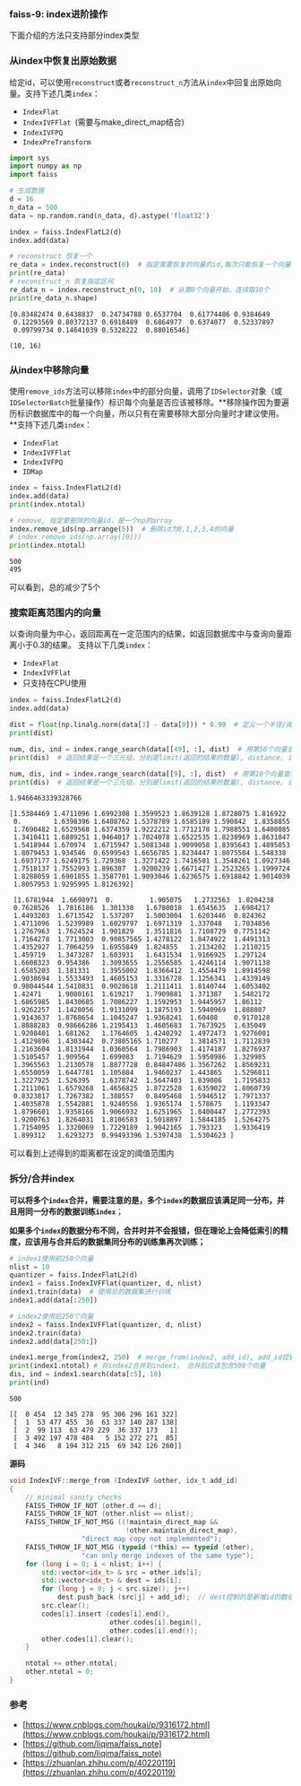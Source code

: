 ### faiss-9: index进阶操作

下面介绍的方法只支持部分index类型

### 从index中恢复出原始数据

给定id，可以使用`reconstruct`或者`reconstruct_n`方法从`index`中回复出原始向量。支持下述几类`index`：

* `IndexFlat`
*  `IndexIVFFlat `(需要与make_direct_map结合)
*  `IndexIVFPQ`
*  `IndexPreTransform`

```python
import sys
import numpy as np 
import faiss

# 生成数据
d = 16
n_data = 500
data = np.random.rand(n_data, d).astype('float32')

index = faiss.IndexFlatL2(d)
index.add(data)

# reconstruct 恢复一个
re_data = index.reconstruct(0)  # 指定需要恢复的向量的id,每次只能恢复一个向量
print(re_data)
# reconstruct_n 恢复指定区间
re_data_n = index.reconstruct_n(0, 10)  # 从第0个向量开始，连续取10个
print(re_data_n.shape)
```

```
[0.83482474 0.6438837  0.24734788 0.6537704  0.61774486 0.9384649
 0.12293569 0.80372137 0.6918489  0.6864977  0.6374077  0.52337897
 0.09799734 0.14641039 0.5328222  0.88016546]
 
(10, 16)
```



### 从index中移除向量

使用`remove_ids`方法可以移除`index`中的部分向量，调用了`IDSelector`对象（或`IDSelectorBatch`批量操作）标识每个向量是否应该被移除。**移除操作因为要遍历标识数据库中的每一个向量，所以只有在需要移除大部分向量时才建议使用。**支持下述几类`index`：

* `IndexFlat`
* `IndexIVFFlat`
* `IndexIVFPQ`
* `IDMap`



```python
index = faiss.IndexFlatL2(d)
index.add(data)
print(index.ntotal)

# remove, 指定要删除的向量id，是一个np的array
index.remove_ids(np.arrange(5))  # 删除id为0,1,2,3,4的向量
# index.remove_ids(np.array([0]))
print(index.ntotal)
```

```
500
495
```

可以看到，总的减少了5个



### 搜索距离范围内的向量

以查询向量为中心，返回距离在一定范围内的结果，如返回数据库中与查询向量距离小于0.3的结果。
支持以下几类`index`：

* `IndexFlat`
* `IndexIVFFlat`
* 只支持在CPU使用



```python
index = faiss.IndexFlatL2(d)
index.add(data)

dist = float(np.linalg.norm(data[3] - data[0])) * 0.99  # 定义一个半径/阈值
print(dist)

num, dis, ind = index.range_search(data[[49], :], dist)  # 用第50个向量查询
print(dis)  # 返回结果是一个三元组，分别是limit(返回的结果的数量), distance, index

num, dis, ind = index.range_search(data[[9], :], dist)  # 用第10个向量查询
print(dis)  # 返回结果是一个三元组，分别是limit(返回的结果的数量), distance, index
```

```
1.9466463339328766

[1.5384469 1.4711096 1.6992308 1.3599523 1.8639128 1.8728075 1.816922
 0.        1.6398396 1.6408762 1.5378789 1.6585189 1.590842  1.8358855
 1.7690482 1.6529568 1.6374359 1.9222212 1.7712178 1.7988551 1.6408085
 1.3410411 1.6889251 1.9464017 1.7024078 1.6522535 1.8238969 1.8631847
 1.5418944 1.670974  1.6715947 1.5081348 1.9099058 1.8395643 1.4895053
 1.8079453 1.934546  0.6599543 1.6656785 1.8234447 1.8075504 1.548338
 1.6937177 1.6249175 1.729368  1.3271422 1.7416501 1.3548261 1.0927346
 1.7518137 1.7552993 1.896307  1.9200239 1.6671427 1.2523265 1.1999724
 1.8288059 1.6901855 1.3587701 1.9093046 1.6236575 1.6918842 1.9014039
 1.8057953 1.9295995 1.8126392]
 
 [1.6781944  1.6698971  0.         1.905075   1.2732563  1.8204238
 0.7628526  1.7816186  1.301338   1.6780018  1.6545635  1.6984217
 1.4493203  1.6713542  1.537207   1.5003004  1.6203446  0.824362
 1.4711096  1.5239989  1.6029797  1.6971319  1.337048   1.7034856
 1.2767963  1.7624524  1.901829   1.3511816  1.7108729  0.7751142
 1.7164278  1.7713003  0.90857565 1.4278122  1.8474922  1.4491313
 1.4352927  1.7064259  1.6955849  1.824855   1.2134202  1.2110215
 1.459719   1.3473287  1.603931   1.6431534  1.9166925  1.297124
 1.6608323  0.954386   1.3093655  1.2556585  1.4246114  1.9071138
 1.6585203  1.181331   1.3955002  1.8366412  1.4554479  1.8914598
 1.9038694  1.5533493  1.4605153  1.3316728  1.1256341  1.4339149
 0.98044544 1.5410831  0.9028618  1.2111411  1.8140744  1.6053402
 1.42471    1.9080161  1.619217   1.7909881  1.371387   1.5482172
 1.6865985  1.8430685  1.7086227  1.1592953  1.9445957  1.86112
 1.9262257  1.1428056  1.9131099  1.1875193  1.5940969  1.888087
 1.9143637  1.8768654  1.1045247  1.9368241  1.60408    0.9170128
 1.8888283  0.98666286 1.2195413  1.4605683  1.7673925  1.635049
 1.9208401  1.681262   1.1764605  1.4240292  1.4972473  1.9276001
 1.4129896  1.4303442  0.73805165 1.710277   1.3814571  1.7112839
 1.2163604  1.8131944  1.0360564  1.7986903  1.4174187  1.8276937
 1.5105457  1.909564   1.699083   1.7194629  1.5950986  1.329985
 1.3965563  1.2130578  1.8877728  0.84847486 1.3567262  1.8569231
 1.6550059  1.6447781  1.105884   1.9460237  1.443865   1.5296811
 1.3227925  1.526395   1.6378742  1.5647403  1.839086   1.7195833
 1.2111061  1.6579268  1.4656825  1.8722528  1.6359022  1.8060739
 0.8323817  1.7267382  1.388557   0.8495468  1.5946512  1.7971337
 1.4035878  1.5542881  1.9240556  1.9365174  1.578675   1.1193347
 1.8796601  1.9358166  1.9066932  1.6251965  1.8400447  1.2772393
 1.9200763  1.8264031  1.8106583  1.5018897  1.5844185  1.5264275
 1.7154095  1.3320069  1.7229189  1.9042165  1.793323   1.9336419
 1.899312   1.6293273  0.99493396 1.5397438  1.5304623 ]
```

可以看到上述得到的距离都在设定的阈值范围内

### 拆分/合并index

**可以将多个`index`合并，需要注意的是，多个`index`的数据应该满足同一分布，并且用同一分布的数据训练`index`**；

**如果多个`index`的数据分布不同，合并时并不会报错，但在理论上会降低索引的精度，应该用与合并后的数据集同分布的训练集再次训练；**



```python
# index1使用前250个向量
nlist = 10
quantizer = faiss.IndexFlatL2(d)
index1 = faiss.IndexIVFFlat(quantizer, d, nlist)
index1.train(data)  # 使用总的数据集进行训练
index1.add(data[:250])

# index2使用后250个向量
index2 = faiss.IndexIVFFlat(quantizer, d, nlist)
index2.train(data)
index2.add(data[250:])

index1.merge_from(index2, 250)  # merge_from(index2, add_id), add_id控制新增元素的id，id为index1长度+add_id作为新增元素的第一个下标，后面依次类推，最好是与index2的长度保持一致
print(index1.ntotal) # 将index2合并到index1， 合并后应该包含500个向量
dis, ind = index1.search(data[:5], 10)
print(ind)
```

```
500

[[  0 454  12 345 278  95 306 296 161 322]
 [  1  53 477 455  36  63 337 140 287 138]
 [  2  99 113  63 479 229  36 337 173   1]
 [  3 492 197 478 484   5 152 272 271  85]
 [  4 346   8 194 312 215  69 342 126 260]]
```



**源码**

```cpp
void IndexIVF::merge_from (IndexIVF &other, idx_t add_id)
{
    // minimal sanity checks
    FAISS_THROW_IF_NOT (other.d == d);
    FAISS_THROW_IF_NOT (other.nlist == nlist);
    FAISS_THROW_IF_NOT_MSG ((!maintain_direct_map &&
                             !other.maintain_direct_map),
                  "direct map copy not implemented");
    FAISS_THROW_IF_NOT_MSG (typeid (*this) == typeid (other),
                  "can only merge indexes of the same type");
    for (long i = 0; i < nlist; i++) {
        std::vector<idx_t> & src = other.ids[i];
        std::vector<idx_t> & dest = ids[i];
        for (long j = 0; j < src.size(); j++)
            dest.push_back (src[j] + add_id);  // dest控制的是新增id的数值
        src.clear();
        codes[i].insert (codes[i].end(),
                         other.codes[i].begin(),
                         other.codes[i].end());
        other.codes[i].clear();
    }

    ntotal += other.ntotal;
    other.ntotal = 0;
}
```



### 参考

* [https://www.cnblogs.com/houkai/p/9316172.html](https://www.cnblogs.com/houkai/p/9316172.html)
* [https://github.com/liqima/faiss_note](https://github.com/liqima/faiss_note)
* [https://zhuanlan.zhihu.com/p/40220119](https://zhuanlan.zhihu.com/p/40220119)

